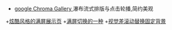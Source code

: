 + [google Chroma Gallery ](http://www.jq22.com/yanshi665) 瀑布流式排版与点击轮播,简约美观

+[炫酷风格的满屏展示页](http://www.jq22.com/jquery-info11908)
+[满屏切换的一种](http://www.jq22.com/yanshi5625)
+[视觉差滚动替换固定背景](http://www.jq22.com/yanshi5261)